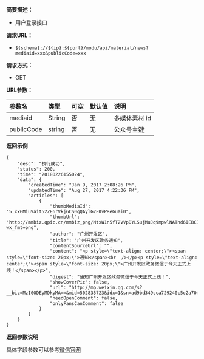 **简要描述：** 

- 用户登录接口

**请求URL：** 
- ` ${schema}://${ip}:${port}/modu/api/material/news?mediaid=xxx&publicCode=xxx `
  
**请求方式：**
- GET 

**URL参数：** 

| 参数名 | 类型 | 可空 | 默认值 | 说明 |
| :-- | :-- | :-- | :-- | :-- |
| mediaid | String | 否 | 无 |  多媒体素材 id |
| publicCode | string | 否 | 无 | 公众号主键 |

 **返回示例**

``` 
{
    "desc": "执行成功",
    "status": 200,
    "time": "20180226155024",
    "data": {
        "createdTime": "Jan 9, 2017 2:08:26 PM",
        "updatedTime": "Aug 27, 2017 4:22:36 PM",
        "articles": [
            {
                "thumbMediaId": "5_xxGMiu9ait52ZE6rVkj6CS0qQAylG2FKvPReGuai0",
                "thumbUrl": "http://mmbiz.qpic.cn/mmbiz_png/MtxW1n5fT2VVpDYLSujMuJq9mpwlNATnd6IEBCI2h3kk2xNdQ8609ngo88se9ZBzFOj9f5mAQEWJBbCwX9jN5A/0?wx_fmt=png",
                "author": "广州开发区",
                "title": "广州开发区政务通知",
                "contentSourceUrl": "",
                "content": "<p style=\"text-align: center;\"><span style=\"font-size: 20px;\">通知</span><br  /></p><p style=\"text-align: center;\"><span style=\"font-size: 20px;\">广州开发区政务微信于今天正式上线！</span></p>",
                "digest": "通知广州开发区政务微信于今天正式上线！",
                "showCoverPic": false,
                "url": "http://mp.weixin.qq.com/s?__biz=MzI0ODEyMDkyMA==&mid=502835723&idx=1&sn=ad9bd349cca729240c5c2a70fe1503d3&chksm=71a9993c46de102a36e703b5865ba6687028a0e829f34cb564b6eaf18afc356a6cc610629cc1#rd",
                "needOpenComment": false,
                "onlyFansCanComment": false
            }
        ]
    }
}
```

 **返回参数说明** 

具体字段参数可以参考[微信官网](https://mp.weixin.qq.com/wiki?t=resource/res_main&id=mp1444738730)






